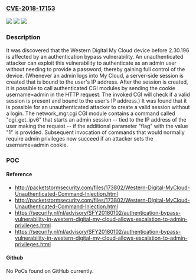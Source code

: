 ### [CVE-2018-17153](https://cve.mitre.org/cgi-bin/cvename.cgi?name=CVE-2018-17153)
![](https://img.shields.io/static/v1?label=Product&message=n%2Fa&color=blue)
![](https://img.shields.io/static/v1?label=Version&message=n%2Fa&color=blue)
![](https://img.shields.io/static/v1?label=Vulnerability&message=n%2Fa&color=brighgreen)

### Description

It was discovered that the Western Digital My Cloud device before 2.30.196 is affected by an authentication bypass vulnerability. An unauthenticated attacker can exploit this vulnerability to authenticate as an admin user without needing to provide a password, thereby gaining full control of the device. (Whenever an admin logs into My Cloud, a server-side session is created that is bound to the user's IP address. After the session is created, it is possible to call authenticated CGI modules by sending the cookie username=admin in the HTTP request. The invoked CGI will check if a valid session is present and bound to the user's IP address.) It was found that it is possible for an unauthenticated attacker to create a valid session without a login. The network_mgr.cgi CGI module contains a command called "cgi_get_ipv6" that starts an admin session -- tied to the IP address of the user making the request -- if the additional parameter "flag" with the value "1" is provided. Subsequent invocation of commands that would normally require admin privileges now succeed if an attacker sets the username=admin cookie.

### POC

#### Reference
- http://packetstormsecurity.com/files/173802/Western-Digital-MyCloud-Unauthenticated-Command-Injection.html
- http://packetstormsecurity.com/files/173802/Western-Digital-MyCloud-Unauthenticated-Command-Injection.html
- https://securify.nl/nl/advisory/SFY20180102/authentication-bypass-vulnerability-in-western-digital-my-cloud-allows-escalation-to-admin-privileges.html
- https://securify.nl/nl/advisory/SFY20180102/authentication-bypass-vulnerability-in-western-digital-my-cloud-allows-escalation-to-admin-privileges.html

#### Github
No PoCs found on GitHub currently.

